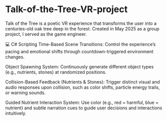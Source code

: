 # Talk-of-the-Tree-VR-project
Talk of the Tree is a poetic VR experience that transforms the user into a centuries-old oak tree deep in the forest. Created in May 2025 as a group project, I served as the game engineer.

💻 C# Scripting
Time-Based Scene Transitions: Control the experience’s pacing and emotional shifts through countdown-triggered environment changes.

Object Spawning System: Continuously generate different object types (e.g., nutrients, stones) at randomized positions.

Collision-Based Feedback (Nutrients & Stones): Trigger distinct visual and audio responses upon collision, such as color shifts, particle energy trails, or warning sounds.

Guided Nutrient Interaction System: Use color (e.g., red = harmful, blue = nutrient) and subtle narration cues to guide user decisions and interactions intuitively.
